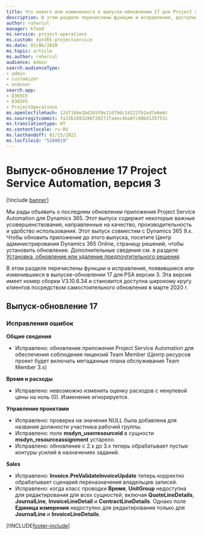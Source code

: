 ```yaml
---
title: Что нового или измененного в выпуске-обновлении 17 для Project Service Automation версии 3
description: В этом разделе перечислены функции и исправления, доступные в выпуске-обновлении 17 для Project Service Automation версии 3.
author: ruhercul
manager: kfend
ms.service: project-operations
ms.custom: dyn365-projectservice
ms.date: 03/06/2020
ms.topic: article
ms.author: ruhercul
audience: Admin
search.audienceType:
- admin
- customizer
- enduser
search.app:
- D365CE
- D365PS
- ProjectOperations
ms.openlocfilehash: 12df166e1bd1b5f0e11d79dc24122fb1ed7e6e6c
ms.sourcegitcommit: fa32b1893286f20271fa4ec4be8fc68bd135f53c
ms.translationtype: HT
ms.contentlocale: ru-RU
ms.lasthandoff: 02/15/2021
ms.locfileid: "5280819"
---
```

# <a name="project-service-automation-update-release-17-v3"></a>Выпуск-обновление 17 Project Service Automation, версия 3

[!include [banner](../includes/psa-now-project-operations.md)]

Мы рады объявить о последнем обновлении приложения Project Service Automation для Dynamics 365. Этот выпуск содержит некоторые важные усовершенствования, направленные на качество, производительность и удобство использования.  Этот выпуск совместим с Dynamics 365 9.x. Чтобы обновить приложение до этого выпуска, посетите Центр администрирования Dynamics 365 Online, страницу решений, чтобы установить обновление. Дополнительные сведения см. в разделе [Установка, обновление или удаление предпочтительного решения](https://docs.microsoft.com/power-platform/admin/install-remove-preferred-solution).

В этом разделе перечислены функции и исправления, появившиеся или изменившиеся в выпуске-обновлении 17 для PSA версии 3. Эта версия имеет номер сборки V3.10.6.34 и становится доступна широкому кругу клиентов посредством самостоятельного обновления в марте 2020 г.


## <a name="update-release-17"></a>Выпуск-обновление 17

### <a name="bug-fixes"></a>Исправления ошибок

**Общие сведения**

- Исправлено: обновление приложения Project Service Automation для обеспечения соблюдения лицензий Team Member (Центр ресурсов проект будет включать метаданные плана обслуживания Team Member 3.x)
 
**Время и расходы**

- Исправлено: невозможно изменить оценку расходов с ненулевой цены на ноль (0). Изменение игнорируется.

**Управление проектами**

- Исправлено: проверка на значения NULL была добавлена для названия должности участника рабочей группы.
- Исправлено: поле **msdyn_userresourceid** в сущности **msdyn_resourceassignment** устарело.
- Исправлено: обновление с 2.x до 3.x теперь обрабатывает пустые контуры усилий в назначениях заданий.

**Sales**

- Исправлено: **Invoice.PreValidateInvoiceUpdate** теперь корректно обрабатывает сценарий переназначения владельцев записей.
- Исправлено: когда класс проводки **Время**, **UnitGroup** недоступна для редактирования для всех сущностей, включая **QuoteLineDetails**, **JournalLine**, **InvoiceLineDetail** и **ContractLineDetails**. Однако поле **Единица измерения** недоступно для редактирования только для **JournalLine** и **InvoiceLineDetails**.




[!INCLUDE[footer-include](../includes/footer-banner.md)]